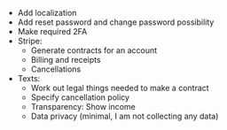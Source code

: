 * Add localization
* Add reset password and change password possibility
* Make required 2FA
* Stripe:
  * Generate contracts for an account
  * Billing and receipts
  * Cancellations
* Texts:
  * Work out legal things needed to make a contract
  * Specify cancellation policy
  * Transparency: Show income
  * Data privacy (minimal, I am not collecting any data)
